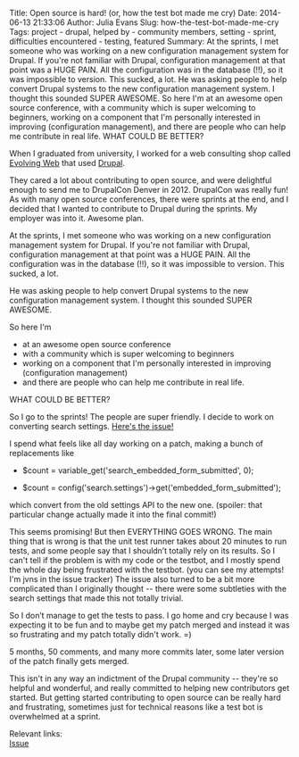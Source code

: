 Title: Open source is hard! (or, how the test bot made me cry)
Date: 2014-06-13 21:33:06
Author: Julia Evans
Slug: how-the-test-bot-made-me-cry
Tags: project - drupal, helped by - community members, setting - sprint, difficulties encountered - testing, featured
Summary: At the sprints, I met someone who was working on a new configuration management system for Drupal. If you're not familiar with Drupal, configuration management at that point was a HUGE PAIN. All the configuration was in the database (!!), so it was impossible to version. This sucked, a lot.  He was asking people to help convert Drupal systems to the new configuration management system. I thought this sounded SUPER AWESOME.  So here I'm at an awesome open source conference, with a community which is super welcoming to beginners, working on a component that I'm personally interested in improving (configuration management), and there are people who can help me contribute in real life.  WHAT COULD BE BETTER?


When I graduated from university, I worked for a web consulting shop called [Evolving Web](http://evolvingweb.ca) that used [Drupal](http://drupal.org).

They cared a lot about contributing to open source, and were delightful enough to send me to DrupalCon Denver in 2012. DrupalCon was really fun! As with many open source conferences, there were sprints at the end, and I decided that I wanted to contribute to Drupal during the sprints. My employer was into it. Awesome plan.

At the sprints, I met someone who was working on a new configuration management system for Drupal. If you're not familiar with Drupal, configuration management at that point was a HUGE PAIN. All the configuration was in the database (!!), so it was impossible to version. This sucked, a lot.

He was asking people to help convert Drupal systems to the new configuration management system. I thought this sounded SUPER AWESOME.

So here I'm

* at an awesome open source conference
* with a community which is super welcoming to beginners
* working on a component that I'm personally interested in improving (configuration management)
* and there are people who can help me contribute in real life.

WHAT COULD BE BETTER?

So I go to the sprints! The people are super friendly. I decide to work on converting search settings. [Here's the issue!](https://drupal.org/node/1496510) 

I spend what feels like all day working on a patch, making a bunch of replacements like

-    $count = variable_get('search_embedded_form_submitted', 0);
+    $count = config('search.settings')->get('embedded_form_submitted');

which convert from the old settings API to the new one. (spoiler: that particular change actually made it into the final commit!)

This seems promising! But then EVERYTHING GOES WRONG. The main thing that is wrong is that the unit test runner takes about 20 minutes to run tests, and some people say that I shouldn’t totally rely on its results. So I can't tell if the problem is with my code or the testbot, and I mostly spend the whole day being frustrated with the testbot. (you can see my attempts! I'm jvns in the issue tracker) The issue also turned to be a bit more complicated than I originally thought -- there were some subtleties with the search settings that made this not totally trivial.

So I don’t manage to get the tests to pass. I go home and cry because I was expecting it to be fun and to maybe get my patch merged and instead it was so frustrating and my patch totally didn't work. =)

5 months, 50 comments, and many more commits later, some later version of the patch finally gets merged.

This isn't in any way an indictment of the Drupal community -- they're so helpful and wonderful, and really committed to helping new contributors get started. But getting started contributing to open source can be really hard and frustrating, sometimes just for technical reasons like a test bot is overwhelmed at a sprint.

Relevant links:  
[Issue](https://drupal.org/node/1496510)
